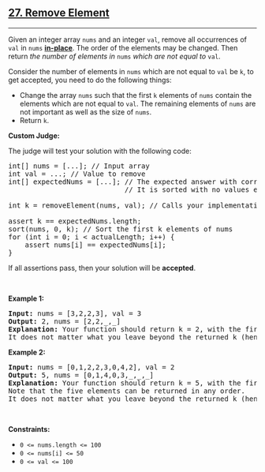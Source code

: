 <h2><a href="https://leetcode.com/problems/remove-element/">27. Remove Element</a></h2><hr><p>Given an integer array <code>nums</code> and an integer <code>val</code>, remove all occurrences of <code>val</code> in <code>nums</code> <a href="https://en.wikipedia.org/wiki/In-place_algorithm" target="_blank"><strong>in-place</strong></a>. The order of the elements may be changed. Then return <em>the number of elements in </em><code>nums</code><em> which are not equal to </em><code>val</code>.</p>

<p>Consider the number of elements in <code>nums</code> which are not equal to <code>val</code> be <code>k</code>, to get accepted, you need to do the following things:</p>

<ul>
	<li>Change the array <code>nums</code> such that the first <code>k</code> elements of <code>nums</code> contain the elements which are not equal to <code>val</code>. The remaining elements of <code>nums</code> are not important as well as the size of <code>nums</code>.</li>
	<li>Return <code>k</code>.</li>
</ul>

<p><strong>Custom Judge:</strong></p>

<p>The judge will test your solution with the following code:</p>

<pre>
int[] nums = [...]; // Input array
int val = ...; // Value to remove
int[] expectedNums = [...]; // The expected answer with correct length.
                            // It is sorted with no values equaling val.

int k = removeElement(nums, val); // Calls your implementation

assert k == expectedNums.length;
sort(nums, 0, k); // Sort the first k elements of nums
for (int i = 0; i &lt; actualLength; i++) {
    assert nums[i] == expectedNums[i];
}
</pre>

<p>If all assertions pass, then your solution will be <strong>accepted</strong>.</p>

<p>&nbsp;</p>
<p><strong class="example">Example 1:</strong></p>

<pre>
<strong>Input:</strong> nums = [3,2,2,3], val = 3
<strong>Output:</strong> 2, nums = [2,2,_,_]
<strong>Explanation:</strong> Your function should return k = 2, with the first two elements of nums being 2.
It does not matter what you leave beyond the returned k (hence they are underscores).
</pre>

<p><strong class="example">Example 2:</strong></p>

<pre>
<strong>Input:</strong> nums = [0,1,2,2,3,0,4,2], val = 2
<strong>Output:</strong> 5, nums = [0,1,4,0,3,_,_,_]
<strong>Explanation:</strong> Your function should return k = 5, with the first five elements of nums containing 0, 0, 1, 3, and 4.
Note that the five elements can be returned in any order.
It does not matter what you leave beyond the returned k (hence they are underscores).
</pre>

<p>&nbsp;</p>
<p><strong>Constraints:</strong></p>

<ul>
	<li><code>0 &lt;= nums.length &lt;= 100</code></li>
	<li><code>0 &lt;= nums[i] &lt;= 50</code></li>
	<li><code>0 &lt;= val &lt;= 100</code></li>
</ul>
